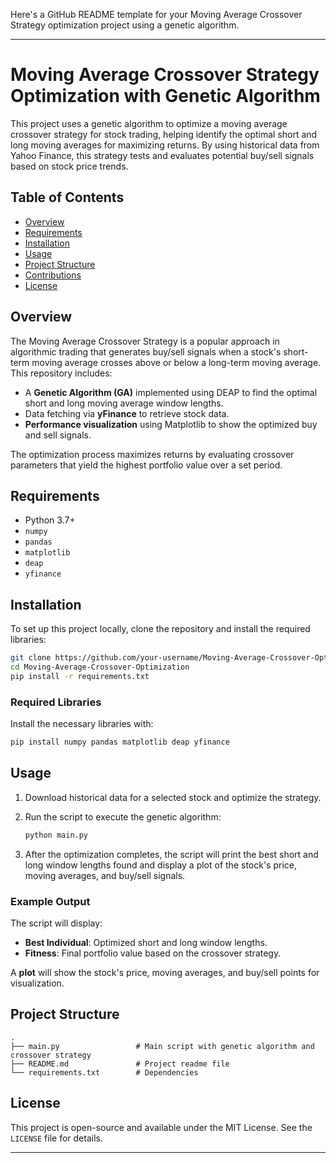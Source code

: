 Here's a GitHub README template for your Moving Average Crossover Strategy optimization project using a genetic algorithm.

---

# Moving Average Crossover Strategy Optimization with Genetic Algorithm

This project uses a genetic algorithm to optimize a moving average crossover strategy for stock trading, helping identify the optimal short and long moving averages for maximizing returns. By using historical data from Yahoo Finance, this strategy tests and evaluates potential buy/sell signals based on stock price trends.

## Table of Contents

- [Overview](#overview)
- [Requirements](#requirements)
- [Installation](#installation)
- [Usage](#usage)
- [Project Structure](#project-structure)
- [Contributions](#contributions)
- [License](#license)

## Overview

The Moving Average Crossover Strategy is a popular approach in algorithmic trading that generates buy/sell signals when a stock's short-term moving average crosses above or below a long-term moving average. This repository includes:

- A **Genetic Algorithm (GA)** implemented using DEAP to find the optimal short and long moving average window lengths.
- Data fetching via **yFinance** to retrieve stock data.
- **Performance visualization** using Matplotlib to show the optimized buy and sell signals.

The optimization process maximizes returns by evaluating crossover parameters that yield the highest portfolio value over a set period.

## Requirements

- Python 3.7+
- `numpy`
- `pandas`
- `matplotlib`
- `deap`
- `yfinance`

## Installation

To set up this project locally, clone the repository and install the required libraries:

```bash
git clone https://github.com/your-username/Moving-Average-Crossover-Optimization.git
cd Moving-Average-Crossover-Optimization
pip install -r requirements.txt
```

### Required Libraries
Install the necessary libraries with:
```bash
pip install numpy pandas matplotlib deap yfinance
```

## Usage

1. Download historical data for a selected stock and optimize the strategy.

2. Run the script to execute the genetic algorithm:

    ```python
    python main.py
    ```

3. After the optimization completes, the script will print the best short and long window lengths found and display a plot of the stock's price, moving averages, and buy/sell signals.

### Example Output

The script will display:
- **Best Individual**: Optimized short and long window lengths.
- **Fitness**: Final portfolio value based on the crossover strategy.

A **plot** will show the stock's price, moving averages, and buy/sell points for visualization.

## Project Structure

```plaintext
.
├── main.py                 # Main script with genetic algorithm and crossover strategy
├── README.md               # Project readme file
└── requirements.txt        # Dependencies
```


## License

This project is open-source and available under the MIT License. See the `LICENSE` file for details.

---

